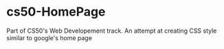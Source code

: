 # cs50-HomePage
Part of CS50's Web Developement track. An attempt at creating CSS style similar to google's home page
